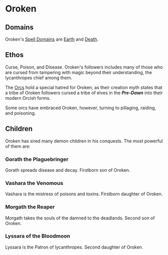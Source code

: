 # Oroken

## Domains

Oroken's [Spell Domains](../../../Magic/Spells/Spell%20Domains/{Spell%20Domains}.md) are [Earth](../../../Magic/Spells/Spell%20Domains/Earth.md) and [Death](../../../Magic/Spells/Spell%20Domains/Death.md).

## Ethos

Curse, Poison, and Disease. Oroken's followers includes many of those who are cursed from tampering with magic beyond their understanding, the lycanthropes chief among them.

The [Orcs](../../../Player%20Characters/Ancenstries/The%20People%20of%20Mithrinia/Orcs.md) hold a special hatred for Oroken, as their creation myth states that a tribe of Oroken followers cursed a tribe of elves in the ***Pre-Dawn*** into their modern Orcish forms.

Some orcs have embraced Oroken, however, turning to pillaging, raiding, and poisoning.

## Children

Oroken has sired many demon children in his conquests. The most powerful of them are:

### Gorath the Plaguebringer

Gorath spreads disease and decay. Firstborn son of Oroken.

### Vashara the Venomous

Vashara is the mistress of poisons and toxins. Firstborn daughter of Oroken.

### Morgath the Reaper

Morgath takes the souls of the damned to the deadlands. Second son of Oroken.

### Lyssara of the Bloodmoon

Lyssara is the Patron of lycanthropes. Second daughter of Oroken.
